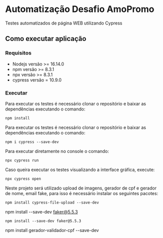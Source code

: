 # Automatização Desafio AmoPromo

Testes automatizados de página WEB utilizando Cypress

## Como executar aplicação

### Requisitos
* Nodejs versão >= 16.14.0
* npm versão >= 8.3.1
* npx versão >= 8.3.1
* cypress versão = 10.9.0

### Executar
Para executar os testes é necessário clonar o repositório e baixar as dependências executando o comando:
```
npm install
```
Para executar os testes é necessário clonar o repositório e baixar as dependências executando o comando:
```
npm i cypress --save-dev
```
Para executar diretamente no console o comando:
```
npx cypress run
```
Caso queira executar os testes visualizando a interface gráfica, execute:
```
npx cypress open
```
Neste projeto será utilizado upload de imagens, gerador de cpf e gerador de nome, email fake, para isso é necessário instalar os seguintes pacotes:
```
npm install cypress-file-upload --save-dev
```
npm install --save-dev faker@5.5.3
```
npm install --save-dev faker@5.5.3
```
npm install gerador-validador-cpf --save-dev
```
